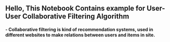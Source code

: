 <h2><left>Hello, This Notebook Contains example for User-User Collaborative Filtering Algorithm </left></h2>
<h4><left>- Collaborative filtering is kind of recommendation systems, used in different websites to make relations between users and items in site.</left></h4>

